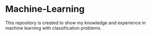 # Machine-Learning
This repository is created to show my knowledge and experience in machine learning with classification problems.
